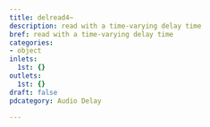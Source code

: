 ```yaml
---
title: delread4~
description: read with a time-varying delay time
bref: read with a time-varying delay time
categories:
- object
inlets:
  1st: {}
outlets:
  1st: {}
draft: false
pdcategory: Audio Delay

---
```


